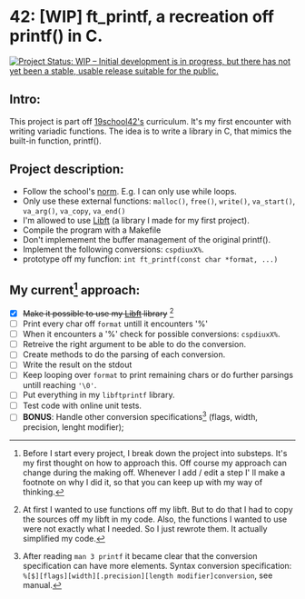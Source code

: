 # 42: [WIP] ft_printf, a recreation off printf() in C.

[![Project Status: WIP – Initial development is in progress, but there has not yet been a stable, usable release suitable for the public.](https://www.repostatus.org/badges/latest/wip.svg)](https://www.repostatus.org/#wip)

## Intro:
This project is part off [19school42's](https://www.facebook.com/19network42/) curriculum. It's my first encounter with writing variadic functions. The idea is to write a library in C, that mimics the built-in function, printf(). 

## Project description: 
* Follow the school's [norm](https://github.com/42School/norminette). E.g. I can only use while loops. 
* Only use these external functions: `malloc()`, `free()`,  `write()`, `va_start()`, `va_arg()`, `va_copy`, `va_end()`
* I'm allowed to use [Libft](https://github.com/FionaSelanno/libft42) (a library I made for my first project). 
* Compile the program with a Makefile
* Don't implemement the buffer management of the original printf().
* Implement the following conversions: `cspdiuxX%`.
* prototype off my funcfion: `int ft_printf(const char *format, ...)`

## My current[^1] approach:
- [x] ~~Make it possible to use my [Libft](https://github.com/FionaSelanno/libft42) library~~ [^3]
- [ ] Print every char off `format` untill it encounters '%'
- [ ] When it encounters a '%' check for possible conversions: `cspdiuxX%`. 
- [ ] Retreive the right argument to be able to do the conversion.
- [ ] Create methods to do the parsing of each conversion.
- [ ] Write the result on the stdout
- [ ] Keep looping over `format` to print remaining chars or do further parsings untill reaching `'\0'`.
- [ ] Put everything in my `libftprintf` library.
- [ ] Test code with online unit tests.
- [ ] **BONUS**: Handle other conversion specifications[^2] (flags, width, precision, lenght modifier);

[^1]: Before I start every project, I break down the project into substeps. It's my first thought on how to approach this. Off course my approach can change during the making off. Whenever I add / edit a step I' ll make a footnote on why I did it, so that you can keep up with my way of thinking.
[^2]: After reading `man 3 printf` it became clear that the conversion specification can have more elements. Syntax conversion specification: `%[$][flags][width][.precision][length modifier]conversion`, see manual.
[^3]: At first I wanted to use functions off my libft. But to do that I had to copy the sources off my libft in my code. Also, the functions I wanted to use were not exactly what I needed. So I just rewrote them. It actually simplified my code. 
